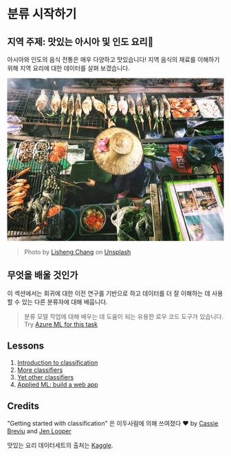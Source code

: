 # 분류 시작하기

## 지역 주제: 맛있는 아시아 및 인도 요리🍜

아시아와 인도의 음식 전통은 매우 다양하고 맛있습니다! 지역 음식의 재료를 이해하기 위해 지역 요리에 대한 데이터를 살펴 보겠습니다.

![Thai food seller](thai-food.jpg)
> Photo by <a href="https://unsplash.com/@changlisheng?utm_source=unsplash&utm_medium=referral&utm_content=creditCopyText">Lisheng Chang</a> on <a href="https://unsplash.com/s/photos/asian-food?utm_source=unsplash&utm_medium=referral&utm_content=creditCopyText">Unsplash</a>
  
## 무엇을 배울 것인가

이 섹션에서는 회귀에 대한 이전 연구를 기반으로 하고 데이터를 더 잘 이해하는 데 사용할 수 있는 다른 분류자에 대해 배웁니다.

> 분류 모델 작업에 대해 배우는 데 도움이 되는 유용한 로우 코드 도구가 있습니다. Try [Azure ML for this task](https://docs.microsoft.com/learn/modules/create-classification-model-azure-machine-learning-designer/?WT.mc_id=academic-15963-cxa)

## Lessons

1. [Introduction to classification](2022-05-07-se1.md)
2. [More classifiers](2022-05-07-se2.md)
3. [Yet other classifiers](2022-05-07-se3.md)
4. [Applied ML: build a web app](2022-05-07-se4.md)

## Credits
 
"Getting started with classification" 은 이두사람에 의해 쓰여졌다 ♥️ by [Cassie Breviu](https://www.twitter.com/cassiebreviu) and [Jen Looper](https://www.twitter.com/jenlooper)

맛있는 요리 데이터세트의 출처는 [Kaggle](https://www.kaggle.com/hoandan/asian-and-indian-cuisines).
